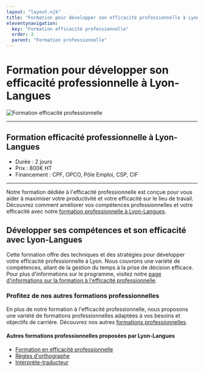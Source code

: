 ```yaml
---
layout: "layout.njk"
title: "Formation pour développer son efficacité professionnelle à Lyon-Langues"
eleventynavigation:
  key: "Formation efficacité professionnelle"
  order: 3
  parent: "Formation professionnelle"
---
```


# Formation pour développer son efficacité professionnelle à Lyon-Langues

![Formation efficacité professionnelle](./img/formation-efficacite-professionnelle.jpg "Formation efficacité professionnelle")

---

## Formation efficacité professionnelle à Lyon-Langues

- Durée : 2 jours
- Prix : 800€ HT
- Financement : CPF, OPCO, Pôle Emploi, CSP, CIF
---



Notre formation dédiée à l'efficacité professionnelle est conçue pour vous aider à maximiser votre productivité et votre efficacité sur le lieu de travail. Découvrez comment améliorer vos compétences professionnelles et votre efficacité avec notre [formation professionnelle à Lyon-Langues](../).

## Développer ses compétences et son efficacité avec Lyon-Langues

Cette formation offre des techniques et des stratégies pour développer votre efficacité professionnelle à Lyon. Nous couvrons une variété de compétences, allant de la gestion du temps à la prise de décision efficace. Pour plus d'informations sur le programme, visitez notre [page d'informations sur la formation à l'efficacité professionnelle](http://site-pertinent-1.com).

### Profitez de nos autres formations professionnelles

En plus de notre formation à l'efficacité professionnelle, nous proposons une variété de formations professionnelles adaptées à vos besoins et objectifs de carrière. Découvrez nos autres [formations professionnelles](http://lien-interne).

#### Autres formations professionnelles proposées par Lyon-Langues

- [Formation en efficacité professionnelle](.)
- [Règles d'orthographe](/Formation-professionnelle/regles-orthographe)
- [Interprète-traducteur](/Formation-professionnelle/interprete-traducteur)

